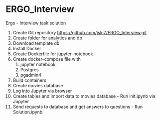 # ERGO_Interview
Ergo - Interview task solution

1. Create Git repository https://github.com/jski7/ERGO_Interview.git
2. Create folder for analytics and db
3. Download template db
4. Install Docker
5. Create Dockerfile for jupyter-notebook
6. Create docker-compose file with 
   1. jupyter notebook, 
   2. Postgres
   3. pgadmin4
7. Build containers
8. Create movies database
9. Log into Jupyter via browser
10. Create tables and import data to movies database - Run init.ipynb via Jupyter
11. Send requests to database and get answers to questions - Run Solution.ipynb